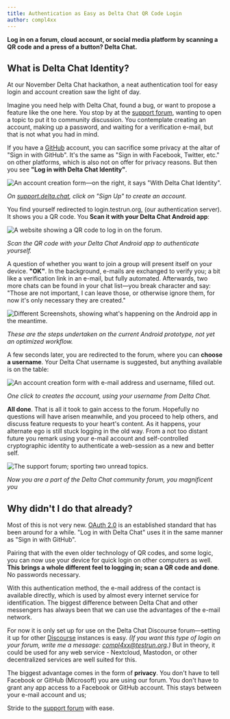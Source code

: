 ```yaml
---
title: Authentication as Easy as Delta Chat QR Code Login
author: compl4xx
---
```



**Log in on a forum, cloud account, or social media platform
by scanning a QR code and a press of a button? Delta Chat.**


## What is Delta Chat Identity?

At our November Delta Chat hackathon, a neat authentication tool for
easy login and account creation saw the light of day.

Imagine you need help with Delta Chat, found a bug, or want to propose a
feature like the one here. You stop by at the [support forum](https://support.delta.chat/),
wanting to open a topic to put it to community discussion.
You contemplate creating an account, making up a password, and waiting
for a verification e-mail, but that is not what you had in mind.

If you have a [GitHub](https://github.com/deltachat/) account,
you can sacrifice some privacy at the altar of "Sign in with GitHub". It's the same as
"Sign in with Facebook, Twitter, etc." on other platforms, which is also not on offer
for privacy reasons. But then you see **"Log in with Delta Chat
Identity"**.

![An account creation form—on the right, it says "With Delta Chat
Identity".](../assets/blog/delta-chat-identity-forum-signup.png)

*On <a href="https://support.delta.chat/"
target="_blank">support.delta.chat</a>, click on "Sign Up" to create an
account.*

You find yourself redirected to login.testrun.org, (our authentication server). It
shows you a QR code. You **Scan it with your Delta Chat Android app**:

![A website showing a QR code to log in on the
forum.](../assets/blog/delta-chat-identity-qr-code-scan.png)

*Scan the QR code with your Delta Chat Android app to authenticate yourself.*

A question of whether you want to join a group will present itself on your device.
**"OK"**. In the background, e-mails are exchanged to verify you; a bit like a
verification link in an e-mail, but fully automated. Afterwards, two more chats
can be found in your chat list—you break character and say: "Those are not important,
I can leave those, or otherwise ignore them, for now it's only necessary they are
created."

![Different Screenshots, showing what's happening on the Android app in the
meantime.](../assets/blog/delta-chat-identity-android-flow.jpg)

*These are the steps undertaken on the current Android prototype, not yet
an optimized workflow.*

A few seconds later, you are redirected to the forum, where you can
**choose a username**. Your Delta Chat username is suggested, but anything
available is on the table:

![An account creation form with e-mail address and username, filled
out.](../assets/blog/delta-chat-identity-create-account.png)

*One click to creates the account, using your username from
Delta Chat.*

**All done**. That is all it took to gain access to the forum.
Hopefully no questions will have arisen meanwhile, and you proceed to help others,
and discuss feature requests to your heart's content. As it happens, your alternate
ego is still stuck logging in the old way. From a not too distant future you remark
using your e-mail account and self-controlled cryptographic identity to
authenticate a web-session as a new and better self.

![The support forum; sporting two unread
topics.](../assets/blog/delta-chat-identity-support-forum.png)

*Now you are a part of the Delta Chat community forum, you magnificent you*


## Why didn't I do that already?

Most of this is not very new. [OAuth 2.0](https://oauth.net/2/) is an established
standard that has been around for a while. "Log in with Delta Chat" uses it in the same
manner as "Sign in with GitHub".

Pairing that with the even older technology of QR codes, and some logic,
you can now use your device for quick login on other computers as well.
**This brings a whole different feel to logging in; scan a QR code and done**.
No passwords necessary.

With this authentication method, the e-mail address of the contact is available
directly, which is used by almost every internet service for identification.
The biggest difference between Delta Chat and other messengers has always been
that we can use the advantages of the e-mail network.

For now it is only set up for use on the Delta Chat Discourse forum—setting it up
for other [Discourse](https://www.discourse.org/) instances is easy.
*(If you want this type of login on your forum, write me a message:
[compl4xx@testrun.org](mailto:compl4xx@testrun.org).)* But in theory, it could
be used for any web service - Nextcloud, Mastodon, or other decentralized
services are well suited for this.

The biggest advantage comes in the form of **privacy**. You don't have to
tell Facebook or GitHub (Microsoft) you are using our forum. You don't
have to grant any app access to a Facebook or GitHub account. This stays
between your e-mail account and us;

Stride to the [support forum](https://support.delta.chat/) with ease.
